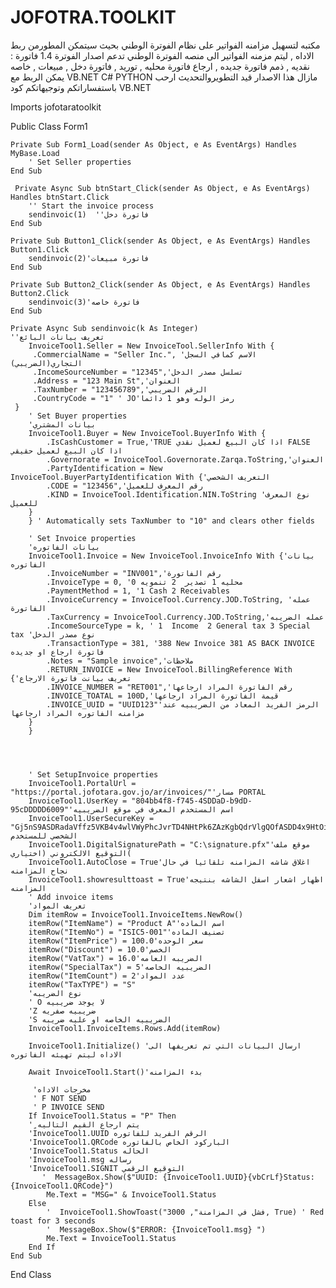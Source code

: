 # JOFOTRA.TOOLKIT
مكتبه لتسهيل مزامنه الفواتير على نظام الفوترة الوطني
بحيث سيتمكن المطورمن ربط الاداه , ليتم مزمنه الفواتير الى منصه الفوترة الوطني
تدعم اصدار الفوترة 1.4
فاتورة : نقديه , ذمم
فاتورة جديده  , ارجاع
فاتورة محليه , توريد ,
فاتورة دخل , مبيعات , خاصه
يمكن الربط مع 
VB.NET
C#
PYTHON
مازال هذا الاصدار قيد التطويروالتحديث
ارحب باستفساراتكم وتوجيهاتكم
كود VB.NET 



Imports jofotaratoolkit

Public Class Form1

    Private Sub Form1_Load(sender As Object, e As EventArgs) Handles MyBase.Load
        ' Set Seller properties
    End Sub	
    
	 Private Async Sub btnStart_Click(sender As Object, e As EventArgs) Handles btnStart.Click
        '' Start the invoice process
        sendinvoic(1)  ''فاتورة دخل
    End Sub

    Private Sub Button1_Click(sender As Object, e As EventArgs) Handles Button1.Click
        sendinvoic(2)'فاتورة مبيعات
    End Sub

    Private Sub Button2_Click(sender As Object, e As EventArgs) Handles Button2.Click
        sendinvoic(3)'فاتورة خاصه
    End Sub
	
    Private Async Sub sendinvoic(k As Integer)
	''تعريف بيانات البائع
        InvoiceTool1.Seller = New InvoiceTool.SellerInfo With {
         .CommercialName = "Seller Inc.", 'الاسم كمافي السجل التجاري(الضريبي)
         .IncomeSourceNumber = "12345",'تسلسل مصدر الدخل
         .Address = "123 Main St",'العنوان
         .TaxNumber = "123456789",'الرقم الضريبي
         .CountryCode = "1" ' JO'رمز الوله وهو 1 دائما
     }
        ' Set Buyer properties
		'بيانات المشتري
        InvoiceTool1.Buyer = New InvoiceTool.BuyerInfo With {
            .IsCashCustomer = True,'TRUE اذا كان البيع لعميل نقدي FALSE اذا كان البيع لعميل حقيقي
            .Governorate = InvoiceTool.Governorate.Zarqa.ToString,'العنوان 
            .PartyIdentification = New InvoiceTool.BuyerPartyIdentification With {'التعريف الشخصي
            .CODE = "123456",'رقم المعرف للعميل
            .KIND = InvoiceTool.Identification.NIN.ToString 'نوع المعرف للعميل
        }
        } ' Automatically sets TaxNumber to "10" and clears other fields

        ' Set Invoice properties
		'بيانات الفاتوره
        InvoiceTool1.Invoice = New InvoiceTool.InvoiceInfo With {'بيانات الفاتوره
            .InvoiceNumber = "INV001",'رقم الفاتورة
            .InvoiceType = 0, '0 محليه 1 تصدير  2 تنمويه
            .PaymentMethod = 1, '1 Cash 2 Receivables 
            .InvoiceCurrency = InvoiceTool.Currency.JOD.ToString, 'عمله الفاتورة
            .TaxCurrency = InvoiceTool.Currency.JOD.ToString,'عمله الضريبه
            .IncomeSourceType = k, ' 1  Income  2 General tax 3 Special tax 'نوع مصدر الدخل 
            .TransactionType = 381, '388 New Invoice 381 AS BACK INVOICE  فاتورة ارجاع او جديده 
            .Notes = "Sample invoice",'ملاحظات
            .RETURN_INVOICE = New InvoiceTool.BillingReference With {'تعريف بيانت فاتورة الارجاع
            .INVOICE_NUMBER = "RET001",'رقم الفاتورة المراد ارجاعها
            .INVOICE_TOATAL = 100D,'قيمة الفاتورة المراد ارجاعها
            .INVOICE_UUID = "UUID123"'الرمز الفريد المعاد من الضريبيه عند مزامنه الفاتوره المراد ارجاعها
        }
        }

        


        ' Set SetupInvoice properties
        InvoiceTool1.PortalUrl = "https://portal.jofotara.gov.jo/ar/invoices/"'مسار PORTAL
        InvoiceTool1.UserKey = "804bb4f8-f745-4SDDaD-b9dD-95cDDDDD6009"'اسم المستخدم المعرف في موقع الضريبيه
        InvoiceTool1.UserSecureKey = "Gj5nS9ASDRadaVffz5VKB4v4wlVWyPhcJvrTD4NHtPk6ZAzKgbQdrVlgQOfASDD4x9HtOiRWkLQJ4DASDaqgmMTG2xL7rI0WJfvFDgzF1wD5uHcfdU0idPw7dZ2s+H4nzaOJzETDDDL3JGDan0O58+iiSKAyeASDbmshoRmbmBPCukJrIZZHSQGXJJjjTv5rUASDdj7pFYk/ZoUNd6TFrXK1FsdbEQdHMAqYfELi3vGtK24J2gOhy+OJQ6mpTwHn10VoGKGSJLMNzk6vQ=="'المفتاح الشخصي للمستخدم
        InvoiceTool1.DigitalSignaturePath = "C:\signature.pfx"'موقع ملف التوقيع الالكتروني (اختياري(
        InvoiceTool1.AutoClose = True'اغلاق شاشه المزامنه تلقائيا في حال نجاح المزامنه
        InvoiceTool1.showresulttoast = True'اظهار اشعار اسفل الشاشه بنتيجه المزامنه
        ' Add invoice items
		'تعريف المواد
        Dim itemRow = InvoiceTool1.InvoiceItems.NewRow()
        itemRow("ItemName") = "Product A"'اسم الماده
        itemRow("ItemNo") = "ISIC5-001"'تصنيف الماده
        itemRow("ItemPrice") = 100.0'سعر الوحده
        itemRow("Discount") = 10.0'الخصم
        itemRow("VatTax") = 16.0'الضريبه العامه
        itemRow("SpecialTax") = 5'الضريبيه الخاصه
        itemRow("ItemCount") = 2'عدد المواد
        itemRow("TaxTYPE") = "S"  
		'نوع الضريبه
		' O لا يوجد ضريبيه 
		'Z ضريبيه صفريه 
		'S الضريبيه الخاصه او عليه ضريبه
        InvoiceTool1.InvoiceItems.Rows.Add(itemRow)
        
        InvoiceTool1.Initialize() 'ارسال البيانات التي تم تعريفها الى الاداه ليتم تهيئه الفاتوره

        Await InvoiceTool1.Start()'بدء المزامنه 
		
         'مخرجات الاداه 
		 ' F NOT SEND
		 ' P INVOICE SEND
        If InvoiceTool1.Status = "P" Then 
		' ٍيتم ارجاع القيم التاليه
		'InvoiceTool1.UUID الرقم الفريد للفاتوره
		'InvoiceTool1.QRCode الباركود الخاص بالفاتوره
		'InvoiceTool1.Status الحاله
		'InvoiceTool1.msg رساله
		'InvoiceTool1.SIGNIT التوقيع الرقمي
		   '  MessageBox.Show($"UUID: {InvoiceTool1.UUID}{vbCrLf}Status: {InvoiceTool1.QRCode}")
            Me.Text = "MSG=" & InvoiceTool1.Status
        Else
            '  InvoiceTool1.ShowToast("فشل في المزامنة", 3000, True) ' Red toast for 3 seconds
            '  MessageBox.Show($"ERROR: {InvoiceTool1.msg} ")
            Me.Text = InvoiceTool1.Status
        End If
    End Sub
   
End Class

